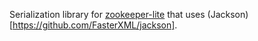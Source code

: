 Serialization library for [zookeeper-lite](http://lisaglendenning.github.io/zookeeper-lite) that uses (Jackson)[https://github.com/FasterXML/jackson].
